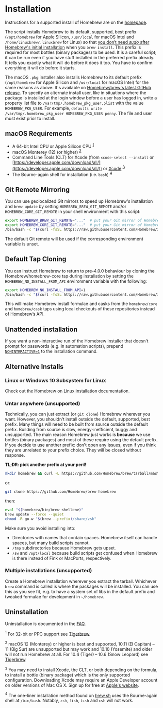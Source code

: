 # Installation

Instructions for a supported install of Homebrew are on the [homepage](https://brew.sh).

The script installs Homebrew to its default, supported, best prefix (`/opt/homebrew` for Apple Silicon, `/usr/local` for macOS Intel and `/home/linuxbrew/.linuxbrew` for Linux) so that [you don’t need *sudo* after Homebrew's initial installation](FAQ.md#why-does-homebrew-say-sudo-is-bad) when you `brew install`. This prefix is required for most bottles (binary packages) to be used. It is a careful script; it can be run even if you have stuff installed in the preferred prefix already. It tells you exactly what it will do before it does it too. You have to confirm everything it will do before it starts.

The macOS `.pkg` installer also installs Homebrew to its default prefix (`/opt/homebrew` for Apple Silicon and `/usr/local` for macOS Intel) for the same reasons as above. It's available on [Homebrew/brew's latest GitHub release](https://github.com/Homebrew/brew/releases/latest). To specify an alternate install user, like in situations where the package is installed at the login window before a user has logged in, write a property list file to `/var/tmp/.homebrew_pkg_user.plist` with the value `HOMEBREW_PKG_USER`. For example, `defaults write /var/tmp/.homebrew_pkg_user HOMEBREW_PKG_USER penny`. The file and user must exist prior to install.

## macOS Requirements

* A 64-bit Intel CPU or Apple Silicon CPU <sup>[1](#1)</sup>
* macOS Monterey (12) (or higher) <sup>[2](#2)</sup>
* Command Line Tools (CLT) for Xcode (from `xcode-select --install` or
  [https://developer.apple.com/download/all/](https://developer.apple.com/download/all/)) or
  [Xcode](https://itunes.apple.com/us/app/xcode/id497799835) <sup>[3](#3)</sup>
* The Bourne-again shell for installation (i.e. `bash`) <sup>[4](#4)</sup>

## Git Remote Mirroring

You can use geolocalized Git mirrors to speed up Homebrew's installation and `brew update` by setting `HOMEBREW_BREW_GIT_REMOTE` and/or `HOMEBREW_CORE_GIT_REMOTE` in your shell environment with this script:

```bash
export HOMEBREW_BREW_GIT_REMOTE="..."  # put your Git mirror of Homebrew/brew here
export HOMEBREW_CORE_GIT_REMOTE="..."  # put your Git mirror of Homebrew/homebrew-core here
/bin/bash -c "$(curl -fsSL https://raw.githubusercontent.com/Homebrew/install/master/install.sh)"
```

The default Git remote will be used if the corresponding environment variable is unset.

## Default Tap Cloning

You can instruct Homebrew to return to pre-4.0.0 behaviour by cloning the Homebrew/homebrew-core tap during installation by setting the `HOMEBREW_NO_INSTALL_FROM_API` environment variable with the following:

```bash
export HOMEBREW_NO_INSTALL_FROM_API=1
/bin/bash -c "$(curl -fsSL https://raw.githubusercontent.com/Homebrew/install/master/install.sh)"
```

This will make Homebrew install formulae and casks from the `homebrew/core` and `homebrew/cask` taps using local checkouts of these repositories instead of Homebrew’s API.

## Unattended installation

If you want a non-interactive run of the Homebrew installer that doesn't prompt for passwords (e.g. in automation scripts), prepend [`NONINTERACTIVE=1`](https://github.com/Homebrew/install/#install-homebrew-on-macos-or-linux) to the installation command.

## Alternative Installs

### Linux or Windows 10 Subsystem for Linux

Check out [the Homebrew on Linux installation documentation](Homebrew-on-Linux.md).

### Untar anywhere (unsupported)

Technically, you can just extract (or `git clone`) Homebrew wherever you want. However, you shouldn't install outside the default, supported, best prefix. Many things will need to be built from source outside the default prefix. Building from source is slow, energy-inefficient, buggy and unsupported. The main reason Homebrew just works is **because** we use bottles (binary packages) and most of these require using the default prefix. If you decide to use another prefix: don't open any issues, even if you think they are unrelated to your prefix choice. They will be closed without response.

**TL;DR: pick another prefix at your peril!**

```sh
mkdir homebrew && curl -L https://github.com/Homebrew/brew/tarball/master | tar xz --strip 1 -C homebrew
```

or:

```sh
git clone https://github.com/Homebrew/brew homebrew
```

then:

```sh
eval "$(homebrew/bin/brew shellenv)"
brew update --force --quiet
chmod -R go-w "$(brew --prefix)/share/zsh"
```

Make sure you avoid installing into:

* Directories with names that contain spaces. Homebrew itself can handle spaces, but many build scripts cannot.
* `/tmp` subdirectories because Homebrew gets upset.
* `/sw` and `/opt/local` because build scripts get confused when Homebrew is there instead of Fink or MacPorts, respectively.

### Multiple installations (unsupported)

Create a Homebrew installation wherever you extract the tarball. Whichever `brew` command is called is where the packages will be installed. You can use this as you see fit, e.g. to have a system set of libs in the default prefix and tweaked formulae for development in `~/homebrew`.

## Uninstallation

Uninstallation is documented in the [FAQ](FAQ.md#how-do-i-uninstall-homebrew).

<a data-proofer-ignore name="1"><sup>1</sup></a> For 32-bit or PPC support see [Tigerbrew](https://github.com/mistydemeo/tigerbrew).

<a data-proofer-ignore name="2"><sup>2</sup></a> macOS 12 (Monterey) or higher is best and supported, 10.11 (El Capitan) – 11 (Big Sur) are unsupported but may work and 10.10 (Yosemite) and older will not run Homebrew at all. For 10.4 (Tiger) – 10.6 (Snow Leopard) see [Tigerbrew](https://github.com/mistydemeo/tigerbrew).

<a data-proofer-ignore name="3"><sup>3</sup></a> You may need to install Xcode, the CLT, or both depending on the formula, to install a bottle (binary package) which is the only supported configuration. Downloading Xcode may require an Apple Developer account on older versions of Mac OS X. Sign up for free at [Apple's website](https://developer.apple.com/account/).

<a data-proofer-ignore name="4"><sup>4</sup></a> The one-liner installation method found on [brew.sh](https://brew.sh) uses the Bourne-again shell at `/bin/bash`. Notably, `zsh`, `fish`, `tcsh` and `csh` will not work.
